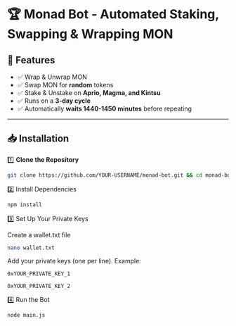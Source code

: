 # 🏆 Monad Bot - Automated Staking, Swapping & Wrapping MON

## 📌 Features
- ✅ Wrap & Unwrap MON
- ✅ Swap MON for **random** tokens
- ✅ Stake & Unstake on **Aprio, Magma, and Kintsu**
- ✅ Runs on a **3-day cycle**
- ✅ Automatically **waits 1440-1450 minutes** before repeating

---

## 📥 Installation

1️⃣ **Clone the Repository**  
```sh
git clone https://github.com/YOUR-USERNAME/monad-bot.git && cd monad-bot
```


2️⃣ Install Dependencies
```sh 
npm install
```

3️⃣ Set Up Your Private Keys

Create a wallet.txt file 
```sh
nano wallet.txt
```
Add your private keys (one per line). Example:

```
0xYOUR_PRIVATE_KEY_1

0xYOUR_PRIVATE_KEY_2
```

4️⃣ Run the Bot

```
node main.js
```
